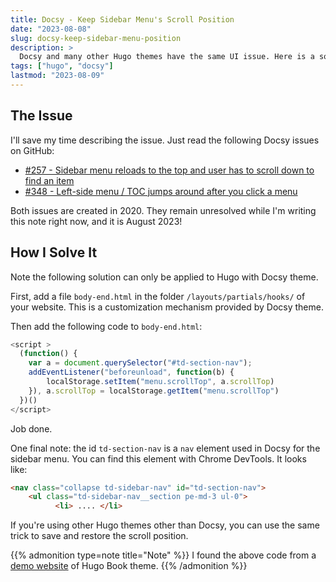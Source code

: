 ```yaml
---
title: Docsy - Keep Sidebar Menu's Scroll Position
date: "2023-08-08"
slug: docsy-keep-sidebar-menu-position
description: >
  Docsy and many other Hugo themes have the same UI issue. Here is a solution.
tags: ["hugo", "docsy"]
lastmod: "2023-08-09"
---
```


## The Issue

I'll save my time describing the issue. Just read the following Docsy issues on GitHub:

- [#257 - Sidebar menu reloads to the top and user has to scroll down to find an item](https://github.com/google/docsy/issues/257) 
- [#348 - Left-side menu / TOC jumps around after you click a menu](https://github.com/google/docsy/issues/348)

Both issues are created in 2020. They remain unresolved while I'm writing this note right now, and it is August 2023!

## How I Solve It

Note the following solution can only be applied to Hugo with Docsy theme.

First, add a file `body-end.html` in the folder `/layouts/partials/hooks/` of your website. This is a customization mechanism provided by Docsy theme.

Then add the following code to `body-end.html`:

```javascript
<script > 
  (function() {
    var a = document.querySelector("#td-section-nav");
    addEventListener("beforeunload", function(b) {
        localStorage.setItem("menu.scrollTop", a.scrollTop)
    }), a.scrollTop = localStorage.getItem("menu.scrollTop")
  })()
</script>
```

Job done.

One final note: the id `td-section-nav` is a `nav` element used in Docsy for the sidebar menu. You can find this element with Chrome DevTools. It looks like:

```html
<nav class="collapse td-sidebar-nav" id="td-section-nav">
    <ul class="td-sidebar-nav__section pe-md-3 ul-0">
          <li> .... </li>          
```

If you're using other Hugo themes other than Docsy, you can use the same trick to save and restore the scroll position.

{{% admonition type=note title="Note" %}}
I found the above code from a [demo website](https://hugo-book-demo.netlify.app/) of Hugo Book theme.
{{% /admonition %}}